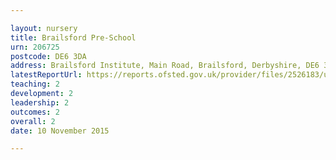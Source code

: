 ```yaml
---

layout: nursery
title: Brailsford Pre-School
urn: 206725
postcode: DE6 3DA
address: Brailsford Institute, Main Road, Brailsford, Derbyshire, DE6 3DA
latestReportUrl: https://reports.ofsted.gov.uk/provider/files/2526183/urn/206725.pdf
teaching: 2
development: 2
leadership: 2
outcomes: 2
overall: 2
date: 10 November 2015

---
```

